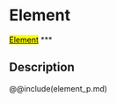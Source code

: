 # Element
<span class="inheritance">
<a href="#Documentation/core/element"><mark>Element</mark></a>
</span>
***

## Description


@@include(element_p.md)


